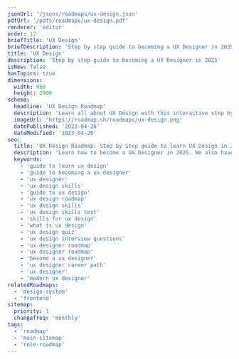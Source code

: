 ```yaml
---
jsonUrl: '/jsons/roadmaps/ux-design.json'
pdfUrl: '/pdfs/roadmaps/ux-design.pdf'
renderer: 'editor'
order: 12
briefTitle: 'UX Design'
briefDescription: 'Step by step guide to becoming a UX Designer in 2025'
title: 'UX Design'
description: 'Step by step guide to becoming a UX Designer in 2025'
isNew: false
hasTopics: true
dimensions:
  width: 968
  height: 2900
schema:
  headline: 'UX Design Roadmap'
  description: 'Learn all about UX Design with this interactive step by step guide in 2025. We also have resources and short descriptions attached to the roadmap items so you can get everything you want to learn in one place.'
  imageUrl: 'https://roadmap.sh/roadmaps/ux-design.png'
  datePublished: '2023-04-26'
  dateModified: '2023-04-26'
seo:
  title: 'UX Design Roadmap: Step by Step guide to learn UX Design in 2025'
  description: 'Learn how to become a UX Designer in 2025. We also have resources and short descriptions attached to the roadmap items so you can get everything you want to learn in one place.'
  keywords:
    - 'guide to learn ux design'
    - 'guide to becoming a ux designer'
    - 'ux designer'
    - 'ux design skills'
    - 'guide to ux design'
    - 'ux design roadmap'
    - 'ux design skills'
    - 'ux design skills test'
    - 'skills for ux design'
    - 'what is ux design'
    - 'ux design quiz'
    - 'ux design interview questions'
    - 'ux designer roadmap'
    - 'ux designer roadmap'
    - 'become a ux designer'
    - 'ux designer career path'
    - 'ux designer'
    - 'modern ux designer'
relatedRoadmaps:
  - 'design-system'
  - 'frontend'
sitemap:
  priority: 1
  changefreq: 'monthly'
tags:
  - 'roadmap'
  - 'main-sitemap'
  - 'role-roadmap'
---
```

